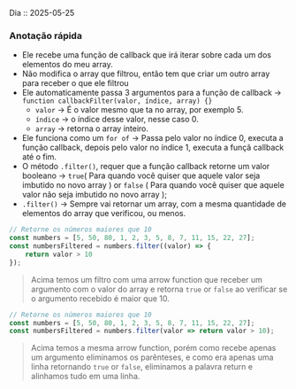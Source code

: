 Dia :: 2025-05-25
### Anotação rápida
- Ele recebe uma função de callback que irá iterar sobre cada um dos elementos do meu array. 
- Não modifica o array que filtrou, então tem que criar um outro array para receber o que ele filtrou
- Ele automaticamente passa 3 argumentos para a função de callback -> `function callbackFilter(valor, índice, array) {}`
	- `valor` -> É o valor mesmo que ta no array, por exemplo 5.
	- `índice` -> o índice desse valor, nesse caso 0.
	- `array` -> retorna o array inteiro.
- Ele funciona como um `for of` -> Passa pelo valor no índice 0, executa a função callback, depois pelo valor no índice 1, executa a funçã callback até o fim.
- O método `.filter()`, requer que a função callback retorne um valor booleano -> `true`( Para quando você quiser que aquele valor seja imbutido no novo array ) or `false` ( Para quando você quiser que aquele valor não seja imbutido no novo array ); 
- `.filter()` -> Sempre vai retornar um array, com a mesma quantidade de elementos do array que verificou, ou menos.


```js
// Retorne os números maiores que 10  
const numbers = [5, 50, 80, 1, 2, 3, 5, 8, 7, 11, 15, 22, 27];
const numbersFiltered = numbers.filter((valor) => {
	return valor > 10
});
```
> Acima temos um filtro com uma arrow function que receber um argumento com o valor do array e retorna `true` or `false` ao verificar se o argumento recebido é maior que 10.

```js
// Retorne os números maiores que 10  
const numbers = [5, 50, 80, 1, 2, 3, 5, 8, 7, 11, 15, 22, 27];
const numbersFiltered = numbers.filter(valor => return valor > 10);
```
> Acima temos a mesma arrow function, porém como recebe apenas um argumento eliminamos os parênteses, e como era apenas uma linha retornando `true` or `false`, eliminamos a palavra return e alinhamos tudo em uma linha.
